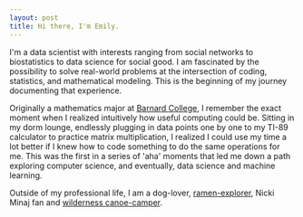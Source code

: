 ```yaml
---
layout: post
title: Hi there, I'm Emily.
---
```


I'm a data scientist with interests ranging from social networks to biostatistics to data science for social good. I am fascinated by the possibility to solve real-world problems at the intersection of coding, statistics, and mathematical modeling. This is the beginning of my journey documenting that experience.

Originally a mathematics major at <a href="http://www.barnard.edu">Barnard College</a>, I remember the exact moment when I realized intuitively how useful computing could be. Sitting in my dorm lounge, endlessly plugging in data points one by one to my TI-89 calculator to practice matrix multiplication, I realized I could use my time a lot better if I knew how to code something to do the same operations for me. This was the first in a series of 'aha' moments that led me down a path exploring computer science, and eventually, data science and machine learning.

Outside of my professional life, I am a dog-lover, <a href="http://narutoramenex.com/">ramen-explorer</a>, Nicki Minaj fan and <a href="http://wilderness-grrl.tumblr.com">wilderness canoe-camper</a>.